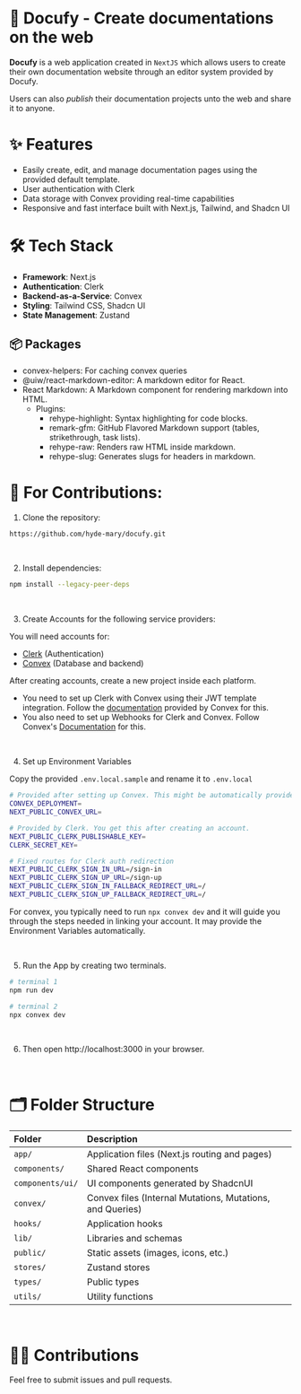 # 📝 Docufy - Create documentations on the web

**Docufy** is a web application created in `NextJS` which allows users to create their own documentation website through
an editor system provided by Docufy.

Users can also _publish_ their documentation projects unto the web and share it to anyone.

# ✨ Features
- Easily create, edit, and manage documentation pages using the provided default template.
- User authentication with Clerk
- Data storage with Convex providing real-time capabilities
- Responsive and fast interface built with Next.js, Tailwind, and Shadcn UI

# 🛠️ Tech Stack
- **Framework**: Next.js
- **Authentication**: Clerk
- **Backend-as-a-Service**: Convex
- **Styling**: Tailwind CSS, Shadcn UI
- **State Management**: Zustand

## 📦 Packages
- convex-helpers: For caching convex queries
- @uiw/react-markdown-editor: A markdown editor for React.
- React Markdown: A Markdown component for rendering markdown into HTML.
  - Plugins:
    - rehype-highlight: Syntax highlighting for code blocks.
    - remark-gfm: GitHub Flavored Markdown support (tables, strikethrough, task lists).
    - rehype-raw: Renders raw HTML inside markdown.
    - rehype-slug: Generates slugs for headers in markdown.

# 🚀 For Contributions:
1. Clone the repository:
```bash
https://github.com/hyde-mary/docufy.git
```

<br>

2. Install dependencies:
```bash
npm install --legacy-peer-deps
```

<br>

3. Create Accounts for the following service providers:

You will need accounts for:
- [Clerk](https://clerk.com/) (Authentication)
- [Convex](https://www.convex.dev/) (Database and backend)

After creating accounts, create a new project inside each platform.
- You need to set up Clerk with Convex using their JWT template integration. 
Follow the [documentation](https://docs.convex.dev/auth/clerk) provided by Convex for this.
- You also need to set up Webhooks for Clerk and Convex. Follow Convex's 
[Documentation](https://docs.convex.dev/auth/database-auth#set-up-webhooks) for this.

<br>

4. Set up Environment Variables 

Copy the provided `.env.local.sample` and rename it to `.env.local`

```bash
# Provided after setting up Convex. This might be automatically provided once you run Npx Convex Dev.
CONVEX_DEPLOYMENT=
NEXT_PUBLIC_CONVEX_URL=

# Provided by Clerk. You get this after creating an account.
NEXT_PUBLIC_CLERK_PUBLISHABLE_KEY=
CLERK_SECRET_KEY=

# Fixed routes for Clerk auth redirection
NEXT_PUBLIC_CLERK_SIGN_IN_URL=/sign-in
NEXT_PUBLIC_CLERK_SIGN_UP_URL=/sign-up
NEXT_PUBLIC_CLERK_SIGN_IN_FALLBACK_REDIRECT_URL=/
NEXT_PUBLIC_CLERK_SIGN_UP_FALLBACK_REDIRECT_URL=/
```

For convex, you typically need to run `npx convex dev` and it will guide you through the steps needed
in linking your account. It may provide the Environment Variables automatically.

<br>

5. Run the App by creating two terminals.
```bash
# terminal 1
npm run dev
```
```bash
# terminal 2
npx convex dev
```

<br>

6. Then open http://localhost:3000 in your browser.

<br>

# 🗂️ Folder Structure

| Folder | Description |
| :--- | :--- |
| `app/` | Application files (Next.js routing and pages) |
| `components/` | Shared React components |
| `components/ui/` | UI components generated by ShadcnUI |
| `convex/` | Convex files (Internal Mutations, Mutations, and Queries) |
| `hooks/` | Application hooks |
| `lib/` | Libraries and schemas |
| `public/` | Static assets (images, icons, etc.) |
| `stores/` | Zustand stores |
| `types/` | Public types |
| `utils/` | Utility functions |

<br>

# 🙋‍♀️ Contributions
Feel free to submit issues and pull requests.
